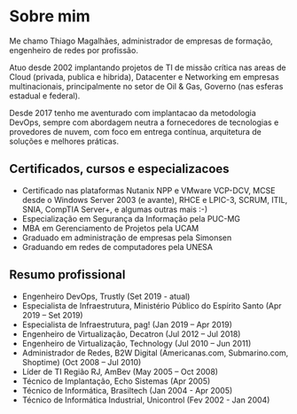 # Sobre mim

Me chamo Thiago Magalhães, administrador de empresas de formação, engenheiro de redes por profissão.

Atuo desde 2002 implantando projetos de TI de missão crítica nas areas de Cloud (privada, publica e hibrida), Datacenter e Networking em empresas multinacionais, principalmente no setor de Oil & Gas, Governo (nas esferas estadual e federal).

Desde 2017 tenho me aventurado com implantacao da metodologia DevOps, sempre com abordagem neutra a fornecedores de tecnologias e provedores de nuvem, com foco em entrega contínua, arquitetura de soluções e melhores práticas.

## Certificados, cursos e especializacoes

- Certificado nas plataformas Nutanix NPP e VMware VCP-DCV, MCSE desde o Windows Server 2003 (e avante), RHCE e LPIC-3, SCRUM, ITIL, SNIA, CompTIA Server+, e algumas outras mais :-)
- Especialização em Segurança da Informação pela PUC-MG
- MBA em Gerenciamento de Projetos pela UCAM
- Graduado em administração de empresas pela Simonsen
- Graduando em redes de computadores pela UNESA

## Resumo profissional

- Engenheiro DevOps, Trustly (Set 2019 - atual)
- Especialista de Infraestrutura, Ministério Público do Espírito Santo (Apr 2019 – Set 2019)
- Especialista de Infraestrutura, pag! (Jan 2019 – Apr 2019)
- Engenheiro de Virtualização, Decatron (Jul 2012 – Jul 2018)
- Engenheiro de Virtualização, Technology (Jul 2010 – Jun 2011)
- Administrador de Redes, B2W Digital (Americanas.com, Submarino.com, Shoptime) (Oct 2008 – Jul 2010)
- Líder de TI Região RJ, AmBev (May 2005 – Oct 2008)
- Técnico de Implantação, Echo Sistemas (Apr 2005)
- Técnico de Informática, Brasiltech (Jan 2004 - Apr 2005)
- Técnico de Informática Industrial, Unicontrol (Fev 2002 - Jan 2004)
